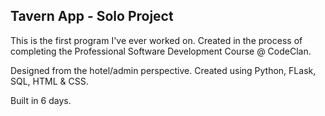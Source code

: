 ## Tavern App - Solo Project

This is the first program I've ever worked on. Created in the process of completing the Professional Software Development Course @ CodeClan.

Designed from the hotel/admin perspective. Created using Python, FLask, SQL, HTML & CSS.

Built in 6 days. 
